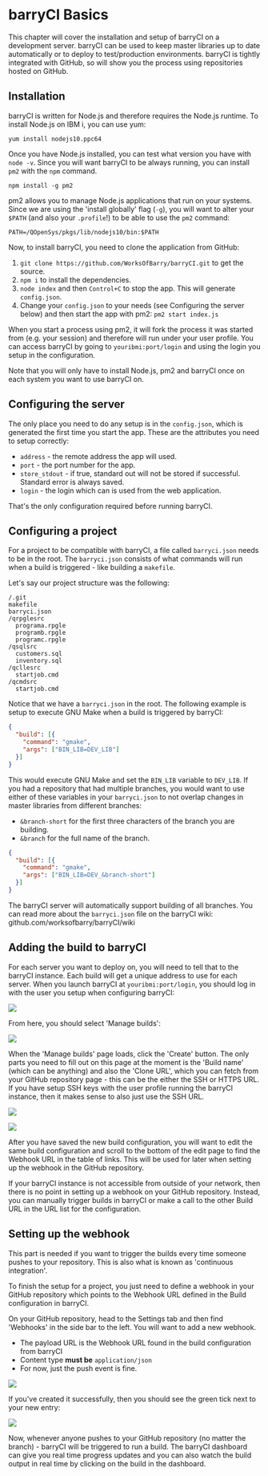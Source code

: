 # barryCI Basics

This chapter will cover the installation and setup of barryCI on a development server. barryCI can be used to keep master libraries up to date automatically or to deploy to test/production environments. barryCI is tightly integrated with GitHub, so will show you the process using repositories hosted on GitHub.

## Installation

barryCI is written for Node.js and therefore requires the Node.js runtime. To install Node.js on IBM i, you can use yum:

```
yum install nodejs10.ppc64
```

Once you have Node.js installed, you can test what version you have with `node -v`. Since you will want barryCI to be always running, you can install `pm2` with the `npm` command.

```
npm install -g pm2
```

pm2 allows you to manage Node.js applications that run on your systems. Since we are using the 'install globally' flag (`-g`), you will want to alter your `$PATH` (and also your `.profile`!) to be able to use the `pm2` command:

```
PATH=/QOpenSys/pkgs/lib/nodejs10/bin:$PATH
```

Now, to install barryCI, you need to clone the application from GitHub:

1. `git clone https://github.com/WorksOfBarry/barryCI.git` to get the source.
2. `npm i` to install the dependencies.
3. `node index` and then `Control+C` to stop the app. This will generate `config.json`.
4. Change your `config.json` to your needs (see Configuring the server below) and then start the app with pm2: `pm2 start index.js`

When you start a process using pm2, it will fork the process it was started from (e.g. your session) and therefore will run under your user profile. You can access barryCI by going to `youribmi:port/login` and using the login you setup in the configuration.

Note that you will only have to install Node.js, pm2 and barryCI once on each system you want to use barryCI on.

## Configuring the server

The only place you need to do any setup is in the `config.json`, which is generated the first time you start the app. These are the attributes you need to setup correctly:

* `address` - the remote address the app will used.
* `port` - the port number for the app.
* `store_stdout` - if true, standard out will not be stored if successful. Standard error is always saved.
* `login` - the login which can is used from the web application.

That's the only configuration required before running barryCI.

## Configuring a project

For a project to be compatible with barryCI, a file called `barryci.json` needs to be in the root. The `barryci.json` consists of what commands will run when a build is triggered - like building a `makefile`.

Let's say our project structure was the following:

```
/.git
makefile
barryci.json
/qrpglesrc
  programa.rpgle
  programb.rpgle
  programc.rpgle
/qsqlsrc
  customers.sql
  inventory.sql
/qcllesrc
  startjob.cmd
/qcmdsrc
  startjob.cmd
```

Notice that we have a `barryci.json` in the root. The following example is setup to execute GNU Make when a build is triggered by barryCI:

```json
{
  "build": [{
    "command": "gmake",
    "args": ["BIN_LIB=DEV_LIB"]
  }]
}
```

This would execute GNU Make and set the `BIN_LIB` variable to `DEV_LIB`. If you had a repository that had multiple branches, you would want to use either of these variables in your `barryci.json` to not overlap changes in master libraries from different branches:

* `&branch-short` for the first three characters of the branch you are building.
* `&branch` for the full name of the branch.

```json
{
  "build": [{
    "command": "gmake",
    "args": ["BIN_LIB=DEV_&branch-short"]
  }]
}
```

The barryCI server will automatically support building of all branches. You can read more about the `barryci.json` file on the barryCI wiki: github.com/worksofbarry/barryCI/wiki

## Adding the build to barryCI

For each server you want to deploy on, you will need to tell that to the barryCI instance. Each build will get a unique address to use for each server. When you launch barryCI at `youribmi:port/login`, you should log in with the user you setup when configuring barryCI:

![](./images/barryci-login.png)

From here, you should select 'Manage builds':

![](./images/manage-builds.png)

When the 'Manage builds' page loads, click the 'Create' button. The only parts you need to fill out on this page at the moment is the 'Build name' (which can be anything) and also the 'Clone URL', which you can fetch from your GitHub repository page - this can be the either the SSH or HTTPS URL. If you have setup SSH keys with the user profile running the barryCI instance, then it makes sense to also just use the SSH URL.

![](./images/github-clone.png)

![](./images/create-build.png)

After you have saved the new build configuration, you will want to edit the same build configuration and scroll to the bottom of the edit page to find the Webhook URL in the table of links. This will be used for later when setting up the webhook in the GitHub repository. 

If your barryCI instance is not accessible from outside of your network, then there is no point in setting up a webhook on your GitHub repository. Instead, you can manually trigger builds in barryCI or make a call to the other Build URL in the URL list for the configuration.

## Setting up the webhook

This part is needed if you want to trigger the builds every time someone pushes to your repository. This is also what is known as 'continuous integration'.

To finish the setup for a project, you just need to define a webhook in your GitHub repository which points to the Webhook URL defined in the Build configuration in barryCI.

On your GitHub repository, head to the Settings tab and then find 'Webhooks' in the side bar to the left. You will want to add a new webhook.

* The payload URL is the Webhook URL found in the build configuration from barryCI
* Content type **must be** `application/json`
* For now, just the push event is fine.

![](./images/create-webhook.png)

If you've created it successfully, then you should see the green tick next to your new entry:

![](./images/configured-webhook.png)

Now, whenever anyone pushes to your GitHub repository (no matter the branch) - barryCI will be triggered to run a build. The barryCI dashboard can give you real time progress updates and you can also watch the build output in real time by clicking on the build in the dashboard.